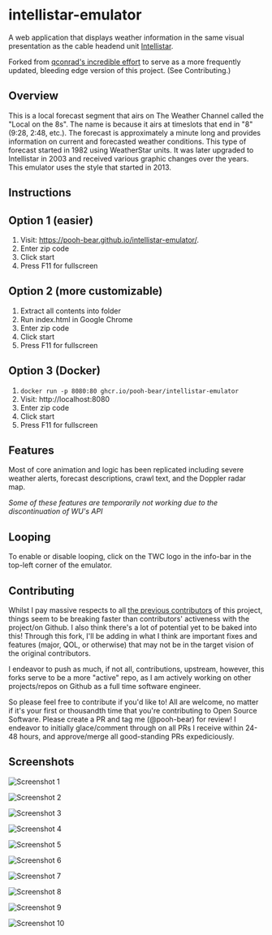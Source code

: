 # intellistar-emulator
A web application that displays weather information in the same visual presentation as the cable headend unit [Intellistar](https://en.wikipedia.org/wiki/IntelliStar).  

Forked from [qconrad's incredible effort](https://github.com/qconrad/intellistar-emulator) to serve as a more frequently updated, bleeding edge version of this project. (See Contributing.)

## Overview
This is a local forecast segment that airs on The Weather Channel called the "Local on the 8s". The name is because it airs at timeslots that end in "8" (9:28, 2:48, etc.). The forecast is approximately a minute long and provides information on current and forecasted weather conditions. This type of forecast started in 1982 using WeatherStar units. It was later upgraded to Intellistar in 2003 and received various graphic changes over the years. This emulator uses the style that started in 2013.

## Instructions
## Option 1 (easier)
1. Visit: <https://pooh-bear.github.io/intellistar-emulator/>.
2. Enter zip code
3. Click start
4. Press F11 for fullscreen

## Option 2 (more customizable)
1. Extract all contents into folder
2. Run index.html in Google Chrome
3. Enter zip code
4. Click start
5. Press F11 for fullscreen

## Option 3 (Docker)
1. `docker run -p 8080:80 ghcr.io/pooh-bear/intellistar-emulator`
2. Visit: http://localhost:8080
3. Enter zip code
4. Click start
5. Press F11 for fullscreen

## Features
Most of core animation and logic has been replicated including severe weather alerts, forecast descriptions, crawl text, and the Doppler radar map.

*Some of these features are temporarily not working due to the discontinuation of WU's API*

## Looping
To enable or disable looping, click on the TWC logo in the info-bar in the top-left corner of the emulator.

## Contributing
Whilst I pay massive respects to all [the previous contributors](https://github.com/qconrad/intellistar-emulator/graphs/contributors) of this project, things seem to be breaking faster than contributors' activeness with the project/on Github. I also think there's a lot of potential yet to be baked into this! Through this fork, I'll be adding in what I think are important fixes and features (major, QOL, or otherwise) that may not be in the target vision of the original contributors.  

I endeavor to push as much, if not all, contributions, upstream, however, this forks serve to be a more "active" repo, as I am actively working on other projects/repos on Github as a full time software engineer.  

So please feel free to contribute if you'd like to! All are welcome, no matter if it's your first or thousandth time that you're contributing to Open Source Software. Please create a PR and tag me (@pooh-bear) for review! I endeavor to initially glace/comment through on all PRs I receive within 24-48 hours, and approve/merge all good-standing PRs expediciously.

## Screenshots
![Screenshot 1](/screenshots/1.png)

![Screenshot 2](/screenshots/2.png)

![Screenshot 3](/screenshots/3.png)

![Screenshot 4](/screenshots/4.png)

![Screenshot 5](/screenshots/5.png)

![Screenshot 6](/screenshots/6.png)

![Screenshot 7](/screenshots/7.png)

![Screenshot 8](/screenshots/8.png)

![Screenshot 9](/screenshots/9.png)

![Screenshot 10](/screenshots/10.png)
